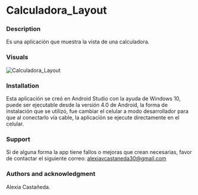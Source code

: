 # Calculadora_Layout


### Description
Es una aplicación que muestra la vista de una calculadora.

### Visuals
![Calculadora_Layout](https://user-images.githubusercontent.com/55455793/70880855-6724e400-1f7f-11ea-894f-2e56a1dd35a8.jpeg)


### Installation
Esta aplicación se creó en Android Studio con la ayuda de Windows 10, puede ser ejecutable desde la versión 4.0 de Android, 
la forma de instalación que se utilizó, fue cambiar el celular a modo desarrollador para que al conectarlo vía cable, 
la aplicación se ejecute directamente en el celular.


### Support
Si de alguna forma la app tiene fallos o mejoras que crean necesarias,
favor de contactar el siguiente correo: alexiavcastaneda30@gmail.com

### Authors and acknowledgment
Alexia Castañeda.

